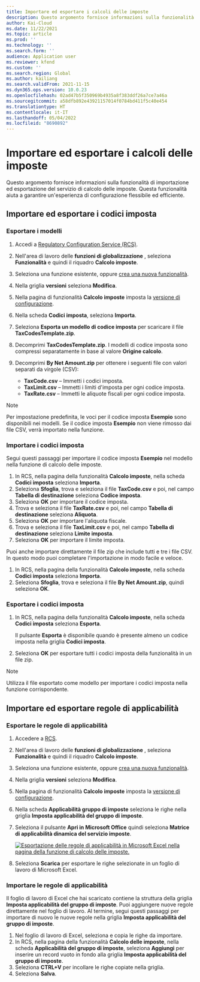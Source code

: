 ```yaml
---
title: Importare ed esportare i calcoli delle imposte
description: Questo argomento fornisce informazioni sulla funzionalità di importazione ed esportazione del servizio di calcolo delle imposte.
author: Kai-Cloud
ms.date: 11/22/2021
ms.topic: article
ms.prod: ''
ms.technology: ''
ms.search.form: ''
audience: Application user
ms.reviewer: kfend
ms.custom: ''
ms.search.region: Global
ms.author: kailiang
ms.search.validFrom: 2021-11-15
ms.dyn365.ops.version: 10.0.23
ms.openlocfilehash: 02ad47b5f350969b4935a8f383ddf26a7ce7a46a
ms.sourcegitcommit: a58dfb892e43921157014f0784bd411f5c40e454
ms.translationtype: HT
ms.contentlocale: it-IT
ms.lasthandoff: 05/04/2022
ms.locfileid: "8690892"
---
```

# <a name="import-and-export-tax-calculations"></a>Importare ed esportare i calcoli delle imposte

Questo argomento fornisce informazioni sulla funzionalità di importazione ed esportazione del servizio di calcolo delle imposte. Questa funzionalità aiuta a garantire un'esperienza di configurazione flessibile ed efficiente.

## <a name="import-and-export-tax-codes"></a>Importare ed esportare i codici imposta

### <a name="export-templates"></a>Esportare i modelli

1. Accedi a [Regulatory Configuration Service (RCS)](https://marketing.configure.global.dynamics.com/).
2. Nell'area di lavoro delle **funzioni di globalizzazione** , seleziona **Funzionalità** e quindi il riquadro **Calcolo imposte**.
3. Seleziona una funzione esistente, oppure [crea una nuova funzionalità](global-get-started-with-tax-calculation-service.md#set-up-tax-calculation-in-rcs).
4. Nella griglia **versioni** seleziona **Modifica**.
5. Nella pagina di funzionalità **Calcolo imposte** imposta la [versione di configurazione](global-get-started-with-tax-calculation-service.md#set-up-tax-calculation-in-rcs).
6. Nella scheda **Codici imposta**, seleziona **Importa**.
7. Seleziona **Esporta un modello di codice imposta** per scaricare il file **TaxCodesTemplate.zip**.
8. Decomprimi **TaxCodesTemplate.zip**. I modelli di codice imposta sono compressi separatamente in base al valore **Origine calcolo**.
9. Decomprimi **By Net Amount.zip** per ottenere i seguenti file con valori separati da virgole (CSV):

    - **TaxCode.csv** – Immetti i codici imposta.
    - **TaxLimit.csv** – Immetti i limiti d'imposta per ogni codice imposta.
    - **TaxRate.csv** – Immetti le aliquote fiscali per ogni codice imposta.

> [!NOTE]
> Per impostazione predefinita, le voci per il codice imposta **Esempio** sono disponibili nei modelli. Se il codice imposta **Esempio** non viene rimosso dai file CSV, verrà importato nella funzione.

### <a name="import-tax-codes"></a>Importare i codici imposta

Segui questi passaggi per importare il codice imposta **Esempio** nel modello nella funzione di calcolo delle imposte.

1. In RCS, nella pagina della funzionalità **Calcolo imposte**, nella scheda **Codici imposta** seleziona **Importa**.
2. Seleziona **Sfoglia**, trova e seleziona il file **TaxCode.csv** e poi, nel campo **Tabella di destinazione** seleziona **Codice imposta**.
3. Seleziona **OK** per importare il codice imposta.
4. Trova e seleziona il file **TaxRate.csv** e poi, nel campo **Tabella di destinazione** seleziona **Aliquota**.
5. Seleziona **OK** per importare l'aliquota fiscale.
6. Trova e seleziona il file **TaxLimit.csv** e poi, nel campo **Tabella di destinazione** seleziona **Limite imposta**.
7. Seleziona **OK** per importare il limite imposta.

Puoi anche importare direttamente il file zip che include tutti e tre i file CSV. In questo modo puoi completare l'importazione in modo facile e veloce.

1. In RCS, nella pagina della funzionalità **Calcolo imposte**, nella scheda **Codici imposta** seleziona **Importa**.
2. Seleziona **Sfoglia**, trova e seleziona il file **By Net Amount.zip**, quindi seleziona **OK**.

### <a name="export-tax-codes"></a>Esportare i codici imposta

1. In RCS, nella pagina della funzionalità **Calcolo imposte**, nella scheda **Codici imposta** seleziona **Esporta**.

    Il pulsante **Esporta** è disponibile quando è presente almeno un codice imposta nella griglia **Codici imposta**.

2. Seleziona **OK** per esportare tutti i codici imposta della funzionalità in un file zip.

> [!NOTE]
> Utilizza il file esportato come modello per importare i codici imposta nella funzione corrispondente.

## <a name="import-and-export-applicability-rules"></a>Importare ed esportare regole di applicabilità

### <a name="export-applicability-rules"></a>Esportare le regole di applicabilità

1. Accedere a [RCS](https://marketing.configure.global.dynamics.com/).
2. Nell'area di lavoro delle **funzioni di globalizzazione** , seleziona **Funzionalità** e quindi il riquadro **Calcolo imposte**.
3. Seleziona una funzione esistente, oppure [crea una nuova funzionalità](global-get-started-with-tax-calculation-service.md#set-up-tax-calculation-in-rcs).
4. Nella griglia **versioni** seleziona **Modifica**.
5. Nella pagina di funzionalità **Calcolo imposte** imposta la [versione di configurazione](global-get-started-with-tax-calculation-service.md#set-up-tax-calculation-in-rcs).
6. Nella scheda **Applicabilità gruppo di imposte** seleziona le righe nella griglia **Imposta applicabilità del gruppo di imposte**.
7. Seleziona il pulsante **Apri in Microsoft Office** quindi seleziona **Matrice di applicabilità dinamica del servizio imposte**.

    [![Esportazione delle regole di applicabilità in Microsoft Excel nella pagina della funzione di calcolo delle imposte.](./media/tax-cal-import-export-1.png)](./media/tax-cal-import-export-1.png)

8. Seleziona **Scarica** per esportare le righe selezionate in un foglio di lavoro di Microsoft Excel.

### <a name="import-applicability-rules"></a>Importare le regole di applicabilità

Il foglio di lavoro di Excel che hai scaricato contiene la struttura della griglia **Imposta applicabilità del gruppo di imposte**. Puoi aggiungere nuove regole direttamente nel foglio di lavoro. Al termine, segui questi passaggi per importare di nuovo le nuove regole nella griglia **Imposta applicabilità del gruppo di imposte**.

1. Nel foglio di lavoro di Excel, seleziona e copia le righe da importare.
2. In RCS, nella pagina della funzionalità **Calcolo delle imposte**, nella scheda **Applicabilità del gruppo di imposte**, seleziona **Aggiungi** per inserire un record vuoto in fondo alla griglia **Imposta applicabilità del gruppo di imposte**.
3. Seleziona **CTRL+V** per incollare le righe copiate nella griglia.
4. Seleziona **Salva**.

